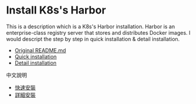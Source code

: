 # Install K8s's Harbor
This is a description which is a K8s's Harbor installation.
Harbor is an enterprise-class registry server that stores and distributes Docker images.
I would descript the step by step in quick installation & detail installation.

- [Original README.md](origin-README.md)
- [Quick installation](qinstall_README.md)
- [Detail installation](install_README.md)

中文說明
- [快速安裝](qinstall_README_zh.md)
- [詳細安裝](install_README_zh.md)


